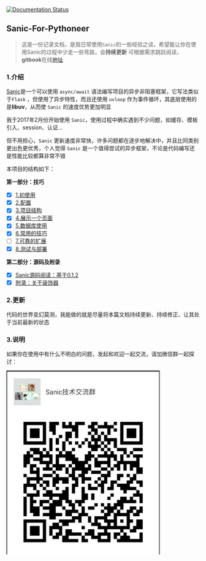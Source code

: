 [![Documentation Status](https://readthedocs.org/projects/sanic-for-pythoneer/badge/?version=latest)](http://sanic-for-pythoneer.readthedocs.io/en/latest/)

## Sanic-For-Pythoneer

> 这是一份记录文档，是我日常使用`Sanic`的一些经验之谈，希望能让你在使用Sanic的过程中少走一些弯路，会**持续更新**
> 可根据需求跳跃阅读，**gitbook**在线[地址](https://www.gitbook.com/book/howie6879/sanic/details)

### 1.介绍

[Sanic](https://github.com/channelcat/sanic)是一个可以使用 `async/await` 语法编写项目的异步非阻塞框架，它写法类似于`Flask` ，但使用了异步特性，而且还使用 `uvloop` 作为事件循环，其底层使用的是**libuv**，从而使 `Sanic` 的速度优势更加明显

我于2017年2月份开始使用 `Sanic`，使用过程中确实遇到不少问题，如缓存、模板引入、session、认证...

但不用担心，`Sanic` 更新速度非常快，许多问题都在逐步地解决中，并且比同类别更出色更优秀，个人觉得 `Sanic` 是一个值得尝试的异步框架，不论是代码编写还是性能比较都算非常不错

本项目的结构如下：

**第一部分：技巧**

- [x] [1.初使用](./docs/part1/1.初使用.md) 			
- [x] [2.配置](./docs/part1/2.配置.md)             
- [x] [3.项目结构](./docs/part1/3.项目结构.md)
- [x] [4.展示一个页面](./docs/part1/4.展示一个页面.md)
- [x] [5.数据库使用](./docs/part1/5.数据库使用.md)
- [x] [6.常用的技巧](./docs/part1/6.常用的技巧.md)
- [ ] [7.可靠的扩展](./docs/part1/7.可靠的扩展.md)
- [x] [8.测试与部署](./docs/part1/8.测试与部署.md)

**第二部分：源码及附录**

- [x] [Sanic源码阅读：基于0.1.2](./docs/part2/Sanic源码阅读：基于0.1.2.md)
- [x] [附录：关于装饰器](./docs/part2/附录：关于装饰器.md)

### 2.更新

代码的世界变幻莫测，我能做的就是尽量将本篇文档持续更新、持续修正、让其处于当前最新的状态

### 3.说明

如果你在使用中有什么不明白的问题，发起和欢迎一起交流，请加微信群一起探讨：

<img src="./images/sanic_group.jpeg" width = "400" height = "480" alt="sanic_group" align=center />

